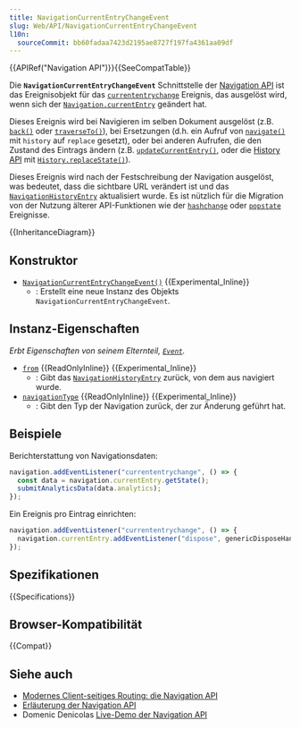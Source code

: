 ```yaml
---
title: NavigationCurrentEntryChangeEvent
slug: Web/API/NavigationCurrentEntryChangeEvent
l10n:
  sourceCommit: bb60fadaa7423d2195ae8727f197fa4361aa09df
---
```


{{APIRef("Navigation API")}}{{SeeCompatTable}}

Die **`NavigationCurrentEntryChangeEvent`** Schnittstelle der [Navigation API](/de/docs/Web/API/Navigation_API) ist das Ereignisobjekt für das [`currententrychange`](/de/docs/Web/API/Navigation/currententrychange_event) Ereignis, das ausgelöst wird, wenn sich der [`Navigation.currentEntry`](/de/docs/Web/API/Navigation/currentEntry) geändert hat.

Dieses Ereignis wird bei Navigieren im selben Dokument ausgelöst (z.B. [`back()`](/de/docs/Web/API/Navigation/back) oder [`traverseTo()`](/de/docs/Web/API/Navigation/traverseTo)), bei Ersetzungen (d.h. ein Aufruf von [`navigate()`](/de/docs/Web/API/Navigation/navigate) mit `history` auf `replace` gesetzt), oder bei anderen Aufrufen, die den Zustand des Eintrags ändern (z.B. [`updateCurrentEntry()`](/de/docs/Web/API/Navigation/updateCurrentEntry), oder die [History API](/de/docs/Web/API/History_API) mit [`History.replaceState()`](/de/docs/Web/API/History/replaceState)).

Dieses Ereignis wird nach der Festschreibung der Navigation ausgelöst, was bedeutet, dass die sichtbare URL verändert ist und das [`NavigationHistoryEntry`](/de/docs/Web/API/NavigationHistoryEntry) aktualisiert wurde. Es ist nützlich für die Migration von der Nutzung älterer API-Funktionen wie der [`hashchange`](/de/docs/Web/API/Window/hashchange_event) oder [`popstate`](/de/docs/Web/API/Window/popstate_event) Ereignisse.

{{InheritanceDiagram}}

## Konstruktor

- [`NavigationCurrentEntryChangeEvent()`](/de/docs/Web/API/NavigationCurrentEntryChangeEvent/NavigationCurrentEntryChangeEvent) {{Experimental_Inline}}
  - : Erstellt eine neue Instanz des Objekts `NavigationCurrentEntryChangeEvent`.

## Instanz-Eigenschaften

_Erbt Eigenschaften von seinem Elternteil, [`Event`](/de/docs/Web/API/Event)._

- [`from`](/de/docs/Web/API/NavigationCurrentEntryChangeEvent/from) {{ReadOnlyInline}} {{Experimental_Inline}}
  - : Gibt das [`NavigationHistoryEntry`](/de/docs/Web/API/NavigationHistoryEntry) zurück, von dem aus navigiert wurde.
- [`navigationType`](/de/docs/Web/API/NavigationCurrentEntryChangeEvent/navigationType) {{ReadOnlyInline}} {{Experimental_Inline}}
  - : Gibt den Typ der Navigation zurück, der zur Änderung geführt hat.

## Beispiele

Berichterstattung von Navigationsdaten:

```js
navigation.addEventListener("currententrychange", () => {
  const data = navigation.currentEntry.getState();
  submitAnalyticsData(data.analytics);
});
```

Ein Ereignis pro Eintrag einrichten:

```js
navigation.addEventListener("currententrychange", () => {
  navigation.currentEntry.addEventListener("dispose", genericDisposeHandler);
});
```

## Spezifikationen

{{Specifications}}

## Browser-Kompatibilität

{{Compat}}

## Siehe auch

- [Modernes Client-seitiges Routing: die Navigation API](https://developer.chrome.com/docs/web-platform/navigation-api/)
- [Erläuterung der Navigation API](https://github.com/WICG/navigation-api/blob/main/README.md)
- Domenic Denicolas [Live-Demo der Navigation API](https://gigantic-honored-octagon.glitch.me/)
